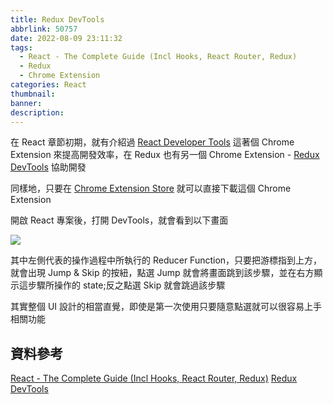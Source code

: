 ```yaml
---
title: Redux DevTools
abbrlink: 50757
date: 2022-08-09 23:11:32
tags:
  - React - The Complete Guide (Incl Hooks, React Router, Redux)
  - Redux
  - Chrome Extension
categories: React
thumbnail:
banner:
description:
---
```


在 React 章節初期，就有介紹過 [React Developer Tools](https://chrome.google.com/webstore/detail/react-developer-tools/fmkadmapgofadopljbjfkapdkoienihi) 這著個 Chrome Extension 來提高開發效率，在 Redux 也有另一個 Chrome Extension - [Redux DevTools](https://chrome.google.com/webstore/detail/lmhkpmbekcpmknklioeibfkpmmfibljd) 協助開發

<!-- more -->

同樣地，只要在 [Chrome Extension Store](https://chrome.google.com/webstore/category/extensions) 就可以直接下載這個 Chrome Extension

開啟 React 專案後，打開 DevTools，就會看到以下畫面

![](Redux-DevTools.png)

其中左側代表的操作過程中所執行的 Reducer Function，只要把游標指到上方，就會出現 Jump & Skip 的按紐，點選 Jump 就會將畫面跳到該步驟，並在右方顯示這步驟所操作的 state;反之點選 Skip 就會跳過該步驟

其實整個 UI 設計的相當直覺，即使是第一次使用只要隨意點選就可以很容易上手相關功能

## 資料參考 

[React - The Complete Guide (Incl Hooks, React Router, Redux)](https://www.udemy.com/course/react-the-complete-guide-incl-redux/)
[Redux DevTools](https://chrome.google.com/webstore/detail/redux-devtools/lmhkpmbekcpmknklioeibfkpmmfibljd)